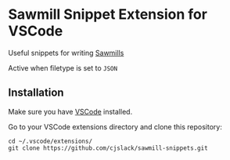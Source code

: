 # Sawmill Snippet Extension for VSCode

Useful snippets for writing [Sawmills](https://github.com/logzio/sawmill/)

Active when filetype is set to `JSON`

## Installation

Make sure you have [VSCode](https://code.visualstudio.com/) installed.

Go to your VSCode extensions directory and clone this repository:
```
cd ~/.vscode/extensions/
git clone https://github.com/cjslack/sawmill-snippets.git
```

